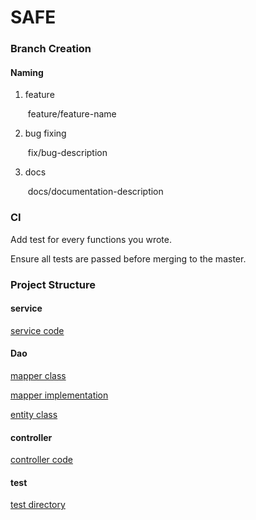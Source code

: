 # SAFE
### Branch Creation

#### Naming

1. feature

   ​	feature/feature-name

2. bug fixing

   ​	fix/bug-description

3. docs

   ​	docs/documentation-description



### CI

Add test for every functions you wrote.

Ensure all tests are passed before merging to the master.



### Project Structure

#### service

[service code](./safe-server/src/main/java/team/ybj/service)

#### Dao

[mapper class](./safe-server/src/main/java/team/ybj/mapper)

[mapper implementation](./safe-server/src/main/resources/mappers)

[entity class](./safe-server/src/main/java/team/ybj/pojo)

#### controller

[controller code](./safe-server/src/main/java/team/ybj/controller)

#### test

[test directory](./safe-server/src/test/java/team/ybj)

